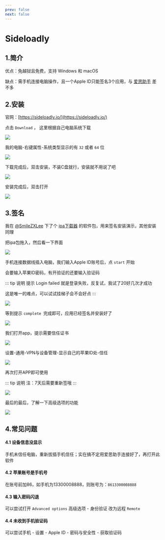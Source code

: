 ```yaml
---
prev: false
next: false
---
```


# Sideloadly

## 1.简介

优点：免越狱且免费，支持 Windows 和 macOS

缺点：需手机连接电脑操作，且一个Apple ID只能签名3个应用，与 [爱思助手](http://127.0.0.1:5173/iPhone/sign/Sideloadly.html) 差不多


## 2.安装


官网：[https://sideloadly.io/](https://sideloadly.io/)

点击 `Download` ， 这里根据自己电脑系统下载

![](./Sideloadly-01.png)

我的电脑-右键属性-系统类型显示的有 `32` 或者 `64` 位

![](./Sideloadly-02.png)


下载完成后，双击安装，不装C盘就行，安装就不用说了吧

![](./Sideloadly-03.png)


安装完成后，双击打开

![](./Sideloadly-04.png)




## 3.签名


我在 [@SmileZXLee](https://github.com/SmileZXLee/IpaDownloadTool) 下了个 [ipa下载器](http://www.zxlee.cn/ipaDownloadTool/release/ipaDownloadTool-2.1.1.ipa) 的软件包，用来签名安装演示，其他安装同理

把ipa包拖入，然后看一下界面

![](./Sideloadly-05.png)


手机连接数据线插入电脑，我们输入Apple ID账号后，点 `start` 开始

会要输入苹果ID密码，有开验证的还要输入验证码

::: tip 说明
提示 Login failed 就是登录失败，反复试，我试了20好几次才成功

这是唯一的难点，可以试试挂梯子会不会好点
:::

![](./Sideloadly-06.png)

等到提示 `complete `完成即可，应用已经签名并安装好了

![](./Sideloadly-07.png)


我们打开app，提示需要信任证书

![](./Sideloadly-08.png)


设置-通用-VPN与设备管理-显示自己的苹果ID处-信任

![](./Sideloadly-09.png)

再次打开APP即可使用

::: tip 说明
注：7天后需要重新签哦
:::

![](./Sideloadly-10.png)


最后的最后，了解一下高级选项的功能


![](./Sideloadly-11.png)





## 4.常见问题


#### 4.1 设备信息没显示

手机未信任电脑，重新拔插手机信任；实在搞不定用爱思助手连接好了，再打开此软件



#### 4.2 苹果账号是手机号

在账号前加86，如手机为13300008888，则账号为：`8613300008888`



#### 4.3 输入密码闪退

可以尝试打开 `Advanced options` 高级选项 - 身份验证 改为远程 `Remote`



#### 4.4 未收到手机验证码

可以尝试手机 - 设置 - Apple ID - 密码与安全性 - 获取验证码



